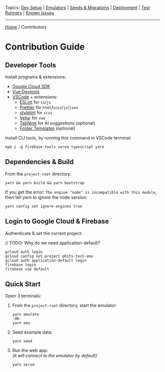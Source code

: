 Topics: [Dev Setup](./Contributors.md) | [Emulators](./Emulators.md) | [Seeds & Migrations](./Seeds-Migrations.md) | [Deployment](./Deployment/Index.md) | [Test Runners](./Runners/Index.md) | [Known Issues](./Known-Issues.md)

---

[Home](../README.md) / Contributors

# Contribution Guide

## Developer Tools

Install programs & extensions:

- [Google Cloud SDK](https://cloud.google.com/sdk)
- [Vue Devtools](https://chrome.google.com/webstore/detail/vuejs-devtools/nhdogjmejiglipccpnnnanhbledajbpd)
- [VSCode](https://code.visualstudio.com/download) + extensions:
  - [ESLint](https://marketplace.visualstudio.com/items?itemName=dbaeumer.vscode-eslint) for `ts`/`js`
  - [Prettier](https://marketplace.visualstudio.com/items?itemName=esbenp.prettier-vscode) for `html`/`scss`/`js`/`json`
  - [stylelint](https://marketplace.visualstudio.com/items?itemName=stylelint.vscode-stylelint) for `scss`
  - [Vetur](https://marketplace.visualstudio.com/items?itemName=octref.vetur) for `vue`
  - [TabNine](https://marketplace.visualstudio.com/items?itemName=TabNine.tabnine-vscode) for AI suggestions (optional)
  - [Folder Templates](https://marketplace.visualstudio.com/items?itemName=Huuums.vscode-fast-folder-structure) (optional)

Install CLI tools, by running this command in VSCode terminal:

```
npm i -g firebase-tools serve typescript yarn
```

## Dependencies & Build

From the `project-root` directory:

```
yarn && yarn build && yarn bootstrap
```

If you get the error: `The engine "node" is incompatible with this module`, then tell yarn to ignore the node version:

```
yarn config set ignore-engines true
```

## Login to Google Cloud & Firebase

Authenticate & set the current project:

// TODO: Why do we need application-default?

```
gcloud auth login
gcloud config set project phits-tech-emu
gcloud auth application-default login
firebase login
firebase use default
```

## Quick Start

Open 3 terminals:

1. From the `project-root` directory, start the emulator:

   ```
   yarn emulate
   -OR-
   yarn emu
   ```

2. Seed example data:

   ```
   yarn seed
   ```

3. Run the web app:  
   _(it will connect to the emulator by default)_

   ```
   yarn serve
   ```
